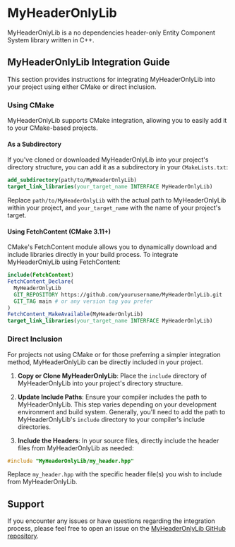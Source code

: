 # MyHeaderOnlyLib

MyHeaderOnlyLib is a no dependencies header-only Entity Component System library written in C++.

## MyHeaderOnlyLib Integration Guide

This section provides instructions for integrating MyHeaderOnlyLib into your project using either CMake or direct inclusion.

### Using CMake

MyHeaderOnlyLib supports CMake integration, allowing you to easily add it to your CMake-based projects.

#### As a Subdirectory

If you've cloned or downloaded MyHeaderOnlyLib into your project's directory structure, you can add it as a subdirectory in your `CMakeLists.txt`:

```cmake
add_subdirectory(path/to/MyHeaderOnlyLib)
target_link_libraries(your_target_name INTERFACE MyHeaderOnlyLib)
```

Replace `path/to/MyHeaderOnlyLib` with the actual path to MyHeaderOnlyLib within your project, and `your_target_name` with the name of your project's target.

#### Using FetchContent (CMake 3.11+)

CMake's FetchContent module allows you to dynamically download and include libraries directly in your build process. To integrate MyHeaderOnlyLib using FetchContent:

```cmake
include(FetchContent)
FetchContent_Declare(
  MyHeaderOnlyLib
  GIT_REPOSITORY https://github.com/yourusername/MyHeaderOnlyLib.git
  GIT_TAG main # or any version tag you prefer
)
FetchContent_MakeAvailable(MyHeaderOnlyLib)
target_link_libraries(your_target_name INTERFACE MyHeaderOnlyLib)
```

### Direct Inclusion

For projects not using CMake or for those preferring a simpler integration method, MyHeaderOnlyLib can be directly included in your project.

1. **Copy or Clone MyHeaderOnlyLib**: Place the `include` directory of MyHeaderOnlyLib into your project's directory structure.

2. **Update Include Paths**: Ensure your compiler includes the path to MyHeaderOnlyLib. This step varies depending on your development environment and build system. Generally, you'll need to add the path to MyHeaderOnlyLib's `include` directory to your compiler's include directories.

3. **Include the Headers**: In your source files, directly include the header files from MyHeaderOnlyLib as needed:

```cpp
#include "MyHeaderOnlyLib/my_header.hpp"
```

Replace `my_header.hpp` with the specific header file(s) you wish to include from MyHeaderOnlyLib.

## Support

If you encounter any issues or have questions regarding the integration process, please feel free to open an issue on the [MyHeaderOnlyLib GitHub repository](https://github.com/yourusername/MyHeaderOnlyLib/issues).

